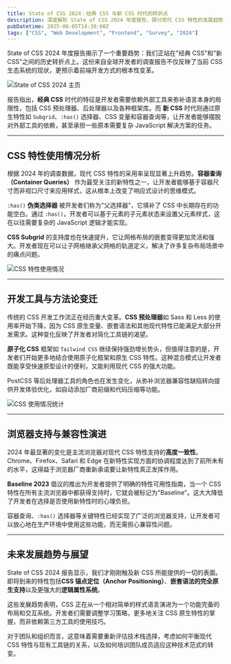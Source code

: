 ```yaml
---
title: State of CSS 2024：经典 CSS 与新 CSS 时代的转折点
description: 深度解析 State of CSS 2024 年度报告，探讨现代 CSS 特性的发展趋势、开发者使用习惯变化，以及从经典 CSS 向新 CSS 时代的重要转变
pubDatetime: 2025-06-05T14:30:00Z
tags: ["CSS", "Web Development", "Frontend", "Survey", "2024"]
---
```


State of CSS 2024 年度报告揭示了一个重要趋势：我们正站在"经典 CSS"和"新 CSS"之间的历史转折点上。这份来自全球开发者的调查报告不仅反映了当前 CSS 生态系统的现状，更预示着前端开发方式的根本性变革。

![State of CSS 2024 主页](/state-of-css-2024-homepage.png)

报告指出，**经典 CSS** 时代的特征是开发者需要依赖外部工具来弥补语言本身的局限性，包括 CSS 预处理器、后处理器以及各种框架库。而 **新 CSS** 时代则通过原生特性如 `Subgrid`、`:has()` 选择器、CSS 变量和容器查询等，让开发者能够摆脱对外部工具的依赖，甚至承担一些原本需要复杂 JavaScript 解决方案的任务。

---

## CSS 特性使用情况分析

根据 2024 年的调查数据，现代 CSS 特性的采用率呈现显著上升趋势。**容器查询（Container Queries）** 作为最受关注的新特性之一，让开发者能够基于容器尺寸而非视口尺寸来应用样式，这从根本上改变了响应式设计的思维模式。

`:has()` **伪类选择器** 被开发者们称为"父选择器"，它填补了 CSS 中长期存在的功能空白。通过 `:has()`，开发者可以基于元素的子元素状态来设置父元素样式，这在以往需要复杂的 JavaScript 逻辑才能实现。

**CSS Subgrid** 的支持度也在快速提升，它让网格布局的嵌套变得更加灵活和强大。开发者现在可以让子网格继承父网格的轨道定义，解决了许多复杂布局场景中的痛点问题。

![CSS 特性使用情况](/state-of-css-2024-features.png)

---

## 开发工具与方法论变迁

传统的 CSS 开发工作流正在经历重大变革。**CSS 预处理器**如 Sass 和 Less 的使用率开始下降，因为 CSS 原生变量、嵌套语法和其他现代特性已能满足大部分开发需求。这种变化反映了开发者对简化工具链的渴望。

**原子化 CSS** 框架如 `Tailwind CSS` 继续保持强劲增长势头，但值得注意的是，开发者们开始更多地结合使用原子化框架和原生 CSS 特性。这种混合模式让开发者既能享受快速原型设计的便利，又能利用现代 CSS 的强大功能。

PostCSS 等后处理器工具的角色也在发生变化，从弥补浏览器兼容性缺陷转向提供开发体验优化，如自动添加厂商前缀和代码压缩等功能。

![CSS 使用情况统计](/state-of-css-2024-usage.png)

---

## 浏览器支持与兼容性演进

2024 年最显著的变化是主流浏览器对现代 CSS 特性支持的**高度一致性**。Chrome、Firefox、Safari 和 Edge 在新特性实现方面的协调程度达到了前所未有的水平，这得益于浏览器厂商重新承诺要让新特性真正发挥作用。

**Baseline 2023** 倡议的推出为开发者提供了明确的特性可用性指南，当一个 CSS 特性在所有主流浏览器中都获得支持时，它就会被标记为"Baseline"。这大大降低了开发者在选择是否使用新特性时的心理负担。

容器查询、`:has()` 选择器等关键特性已经实现了广泛的浏览器支持，让开发者可以放心地在生产环境中使用这些功能，而无需担心兼容性问题。

---

## 未来发展趋势与展望

State of CSS 2024 报告显示，我们才刚刚触及新 CSS 所能提供的一切的表面。即将到来的特性包括**CSS 锚点定位（Anchor Positioning）**、**嵌套语法的完全原生支持**以及更强大的**逻辑属性系统**。

这些发展趋势表明，CSS 正在从一个相对简单的样式语言演进为一个功能完备的布局和交互系统。开发者们需要调整学习策略，更多地关注 CSS 原生特性的掌握，而非依赖第三方工具的使用技巧。

对于团队和组织而言，这意味着需要重新评估技术栈选择，考虑如何平衡现代 CSS 特性与现有工具链的关系，以及如何培训团队成员适应这种技术范式的转变。
